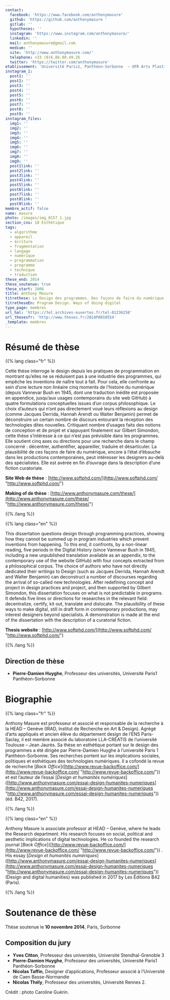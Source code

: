 ```yaml
---
contact:
  facebook: 'https://www.facebook.com/anthonymasure'
  github: 'https://github.com/anthonymasure '
  gitlab: ''
  hypotheses: ''
  instagram: 'https://www.instagram.com/anthonymasure/'
  linkedin: ''
  mail: anthonymasure@gmail.com
  medium: ''
  site: 'http://www.anthonymasure.com/'
  telephone: +33 (0)6.86.98.49.26
  twitter: 'https://twitter.com/anthonymasure'
etablissement: 'Université Paris1, Panthéon-Sorbonne  – UFR Arts Plastiques'
instagram_1:
  post1: ''
  post2: ''
  post3: ''
  post4: ''
  post5: ''
  post6: ''
  post7: ''
  post8: ''
  post9: ''
instagram_files:
  img1: ''
  img2: ''
  img3: ''
  img4: ''
  img5: ''
  img6: ''
  img7: ''
  img8: ''
  img9: ''
  post1link: ''
  post2link: ''
  post3link: ''
  post4link: ''
  post5link: ''
  post6link: ''
  post7link: ''
  post8link: ''
  post9link: ''
membre_actif: false
name: masure
photo: /images/img_0157_1.jpg
section_cnu: 18 Esthétique
tags:
  - algorithme
  - appareil
  - écriture
  - fragmentation
  - langage
  - numérique
  - programmation
  - programme
  - technique
  - traduction
these_end: 2014
these_soutenue: true
these_start: 2008
title: Anthony Masure
titrethese: Le Design des programmes. Des façons de faire du numérique
titretheseEn: Program Design. Ways of doing digital
type_page: membres
url_hal: 'https://tel.archives-ouvertes.fr/tel-01236258'
url_thesesfr: 'http://www.theses.fr/2014PA010554'
_template: membres
---
```


<!-- Supprimer les parties non remplies (supprimer les blocks de lang s'il n'y a pas deux langues). Tu es libre d'ajouter ce que tu veux à cette partie -->

# Résumé de thèse

{{% lang class="fr" %}}

Cette thèse interroge le design depuis les pratiques de programmation en montrant qu’elles ne se réduisent pas à une industrie des programmes, qui empêche les inventions de naître tout à fait. Pour cela, elle confronte au sein d’une lecture non linéaire cinq moments de l’histoire du numérique (depuis Vannevar Bush en 1945, dont une traduction inédite est proposée en appendice, jusqu’aux usages contemporains du site web GitHub) à quatre formulations conceptuelles issues d’un corpus philosophique. Le choix d’auteurs qui n’ont pas directement voué leurs réflexions au design (comme Jacques Derrida, Hannah Arendt ou Walter Benjamin) permet de déconstruire un certain nombre de discours entourant la réception des technologies dites nouvelles. Critiquant nombre d’usages faits des notions de conception et de projet et s’appuyant finalement sur Gilbert Simondon, cette thèse s’intéresse à ce qui n’est pas prévisible dans les programmes. Elle soutient cinq axes ou directions pour une recherche dans le champ concerné : décentrer, authentifier, appareiller, traduire et désarticuler. La plausibilité de ces façons de faire du numérique, encore à l’état d’ébauche dans les productions contemporaines, peut intéresser les designers au-delà des spécialistes. Elle est avérée en fin d’ouvrage dans la description d’une fiction curatoriale.

**Site Web de thèse** : [http://www.softphd.com/](http://www.softphd.com/ "http://www.softphd.com/")

**Making of de thèse** : [http://www.anthonymasure.com/these/](http://www.anthonymasure.com/these/ "http://www.anthonymasure.com/these/")

{{% /lang %}}

{{% lang class="en" %}}

This dissertation questions design through programming practices, showing how they cannot be summed up in program industries which prevent inventions from happening. To this end, it confronts, by a non-linear reading, five periods in the Digital History (since Vannevar Bush in 1945, including a new unpublished translation available as an appendix, to the contemporary use of the website GitHub) with four concepts extracted from a philosophical corpus. The choice of authors who have not directly dedicated their writings to Design (such as Jacques Derrida, Hannah Arendt and Walter Benjamin) can deconstruct a number of discourses regarding the arrival of so-called new technologies. After redefining concept and project in design practices and project, and then supported by Gilbert Simondon, this dissertation focuses on what is not predictable in programs. It defends five lines or directions for researches in the relevant field: decentralize, certify, kit out, translate and dislocate. The plausibility of these ways to make digital, still in draft form in contemporary productions, may interest designers beyond specialists. A demonstration is made at the end of the dissertation with the description of a curatorial fiction.

**Thesis website** : [http://www.softphd.com/](http://www.softphd.com/ "http://www.softphd.com/")

{{% /lang %}}

## Direction de thèse

* **Pierre-Damien Huyghe**, Professeur des universités, Université Paris1 Panthéon-Sorbonne

# Biographie

{{% lang class="fr" %}}

Anthony Masure est professeur et associé et responsable de la recherche à la HEAD – Genève (IRAD, Institut de Recherche en Art & Design). Agrégé d’arts appliqués et ancien élève du département design de l’ENS Paris-Saclay, il est membre associé du laboratoire LLA-CRÉATIS de l’université Toulouse – Jean Jaurès. Sa thèse en esthétique portant sur le design des programmes a été dirigée par Pierre-Damien Huyghe à l’université Paris 1 Panthéon-Sorbonne. Ses recherches portent sur les implications sociales, politiques et esthétiques des technologies numériques. Il a cofondé la revue de recherche \[_Back Office_\]([http://www.revue-backoffice.com/](http://www.revue-backoffice.com/ "http://www.revue-backoffice.com/")) et est l’auteur de l’essai \[_Design et humanités numériques_\]([http://www.anthonymasure.com/essai-design-humanites-numeriques](http://www.anthonymasure.com/essai-design-humanites-numeriques "http://www.anthonymasure.com/essai-design-humanites-numeriques")) (éd. B42, 2017).

{{% /lang %}}

{{% lang class="en" %}}

Anthony Masure is associate professor at HEAD – Genève, where he leads the Research department. His research focuses on social, political and aesthetic implications of digital technologies. He co founded the research journal  \[_Back Office_\]([http://www.revue-backoffice.com/](http://www.revue-backoffice.com/ "http://www.revue-backoffice.com/")) . His essay \[_Design et humanités numériques_\]([http://www.anthonymasure.com/essai-design-humanites-numeriques](http://www.anthonymasure.com/essai-design-humanites-numeriques "http://www.anthonymasure.com/essai-design-humanites-numeriques")) (Design and digital humanities) was published in 2017 by Les Éditions B42 (Paris).

{{% /lang %}}

# Soutenance de thèse

Thèse soutenue le **10 novembre 2014**, Paris, Sorbonne

## Composition du jury

* **Yves Citton**, Professeur des universités, Université Stendhal-Grenoble 3
* **Pierre-Damien Huyghe**, Professeur des universités, Université Paris1 Panthéon-Sorbonne
* **Nicolas Taffin**, Designer d’applications, Professeur associé à l’Université de Caen Basse-Normandie
* **Nicolas Thély**, Professeur des universités, Université Rennes 2.

Crédit : photo Caroline Guérin.
